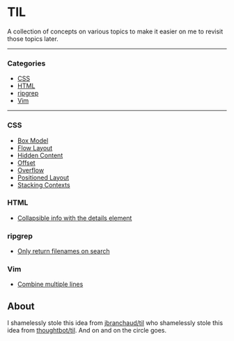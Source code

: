 # TIL

A collection of concepts on various topics to make it easier on me to revisit those topics later.

---

### Categories

* [CSS](#css)
* [HTML](#html)
* [ripgrep](#ripgrep)
* [Vim](#vim)

---

### CSS

- [Box Model](css/box-model.md)
- [Flow Layout](css/flow-layout.md)
- [Hidden Content](css/hidden-content.md)
- [Offset](css/offset.md)
- [Overflow](css/overflow.md)
- [Positioned Layout](css/positioned-layout.md)
- [Stacking Contexts](css/stacking-contexts.md)

### HTML

- [Collapsible info with the details element](html/collapsible-info-with-the-details-element.md)

### ripgrep

- [Only return filenames on search](ripgrep/only-return-filenames-on-search.md)

### Vim

- [Combine multiple lines](vim/combine-multiple-lines.md)

## About

I shamelessly stole this idea from [jbranchaud/til](https://github.com/jbranchaud/til) who shamelessly stole this idea from [thoughtbot/til](https://github.com/thoughtbot/til). And on and on the circle goes.
